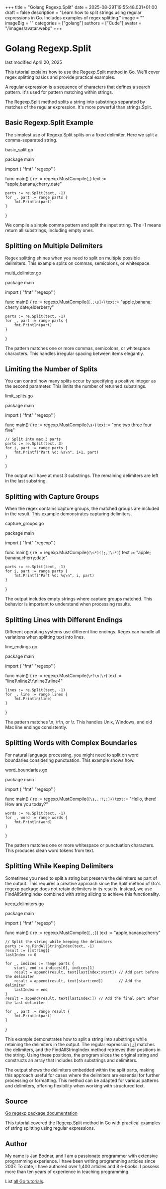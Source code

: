 +++
title = "Golang Regexp.Split"
date = 2025-08-29T19:55:48.031+01:00
draft = false
description = "Learn how to split strings using regular expressions in Go. Includes examples of regex splitting."
image = ""
imageBig = ""
categories = ["golang"]
authors = ["Cude"]
avatar = "/images/avatar.webp"
+++

# Golang Regexp.Split

last modified April 20, 2025

This tutorial explains how to use the Regexp.Split method in Go.
We'll cover regex splitting basics and provide practical examples.

A regular expression is a sequence of characters that defines a
search pattern. It's used for pattern matching within strings.

The Regexp.Split method splits a string into substrings separated
by matches of the regular expression. It's more powerful than strings.Split.

## Basic Regexp.Split Example

The simplest use of Regexp.Split splits on a fixed delimiter.
Here we split a comma-separated string.

basic_split.go
  

package main

import (
    "fmt"
    "regexp"
)

func main() {
    re := regexp.MustCompile(`,`)
    text := "apple,banana,cherry,date"
    
    parts := re.Split(text, -1)
    for _, part := range parts {
        fmt.Println(part)
    }
}

We compile a simple comma pattern and split the input string. The -1 means return
all substrings, including empty ones.

## Splitting on Multiple Delimiters

Regex splitting shines when you need to split on multiple possible delimiters.
This example splits on commas, semicolons, or whitespace.

multi_delimiter.go
  

package main

import (
    "fmt"
    "regexp"
)

func main() {
    re := regexp.MustCompile(`[,;\s]+`)
    text := "apple,banana; cherry  date;elderberry"
    
    parts := re.Split(text, -1)
    for _, part := range parts {
        fmt.Println(part)
    }
}

The pattern matches one or more commas, semicolons, or whitespace characters.
This handles irregular spacing between items elegantly.

## Limiting the Number of Splits

You can control how many splits occur by specifying a positive integer as the
second parameter. This limits the number of returned substrings.

limit_splits.go
  

package main

import (
    "fmt"
    "regexp"
)

func main() {
    re := regexp.MustCompile(`\s+`)
    text := "one two three four five"
    
    // Split into max 3 parts
    parts := re.Split(text, 3)
    for i, part := range parts {
        fmt.Printf("Part %d: %s\n", i+1, part)
    }
}

The output will have at most 3 substrings. The remaining delimiters are left in
the last substring.

## Splitting with Capture Groups

When the regex contains capture groups, the matched groups are included in the
result. This example demonstrates capturing delimiters.

capture_groups.go
  

package main

import (
    "fmt"
    "regexp"
)

func main() {
    re := regexp.MustCompile(`(\s*)([;,]\s*)`)
    text := "apple; banana,cherry;date"
    
    parts := re.Split(text, -1)
    for i, part := range parts {
        fmt.Printf("Part %d: %q\n", i, part)
    }
}

The output includes empty strings where capture groups matched. This behavior is
important to understand when processing results.

## Splitting Lines with Different Endings

Different operating systems use different line endings. Regex can handle all
variations when splitting text into lines.

line_endings.go
  

package main

import (
    "fmt"
    "regexp"
)

func main() {
    re := regexp.MustCompile(`\r?\n|\r`)
    text := "line1\nline2\r\nline3\rline4"
    
    lines := re.Split(text, -1)
    for _, line := range lines {
        fmt.Println(line)
    }
}

The pattern matches \n, \r\n, or \r. This handles Unix, Windows, and old Mac
line endings consistently.

## Splitting Words with Complex Boundaries

For natural language processing, you might need to split on word boundaries
considering punctuation. This example shows how.

word_boundaries.go
  

package main

import (
    "fmt"
    "regexp"
)

func main() {
    re := regexp.MustCompile(`[\s,.!?;:]+`)
    text := "Hello, there! How are you today?"
    
    words := re.Split(text, -1)
    for _, word := range words {
        fmt.Println(word)
    }
}

The pattern matches one or more whitespace or punctuation characters. This
produces clean word tokens from text.

## Splitting While Keeping Delimiters

Sometimes you need to split a string but preserve the delimiters as part of the
output. This requires a creative approach since the Split method of
Go's regexp package does not retain delimiters in its results.
Instead, we use FindAllStringIndex combined with string slicing to
achieve this functionality.

keep_delimiters.go
  

package main

import (
    "fmt"
    "regexp"
)

func main() {
    re := regexp.MustCompile(`[,;]`)
    text := "apple,banana;cherry"

    // Split the string while keeping the delimiters
    parts := re.FindAllStringIndex(text, -1)
    result := []string{}
    lastIndex := 0

    for _, indices := range parts {
        start, end := indices[0], indices[1]
        result = append(result, text[lastIndex:start]) // Add part before the delimiter
        result = append(result, text[start:end])       // Add the delimiter
        lastIndex = end
    }
    result = append(result, text[lastIndex:]) // Add the final part after the last delimiter

    for _, part := range result {
        fmt.Println(part)
    }
}

This example demonstrates how to split a string into substrings while retaining
the delimiters in the output. The regular expression [,;] matches
the delimiters, and the FindAllStringIndex method retrieves their
positions in the string. Using these positions, the program slices the original
string and constructs an array that includes both substrings and delimiters.

The output shows the delimiters embedded within the split parts, making this
approach useful for cases where the delimiters are essential for further
processing or formatting. This method can be adapted for various patterns and
delimiters, offering flexibility when working with structured text.

## Source

[Go regexp package documentation](https://pkg.go.dev/regexp)

This tutorial covered the Regexp.Split method in Go with
practical examples of string splitting using regular expressions.

## Author

My name is Jan Bodnar, and I am a passionate programmer with extensive
programming experience. I have been writing programming articles since 2007.
To date, I have authored over 1,400 articles and 8 e-books. I possess more
than ten years of experience in teaching programming.

List [all Go tutorials](/golang/).